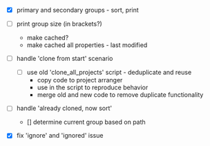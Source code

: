 - [x] primary and secondary groups - sort, print
- [ ] print group size (in brackets?)
    - make cached?
    - make cached all properties - last modified

- [ ] handle 'clone from start' scenario
  - [ ] use old 'clone_all_projects' script - deduplicate and reuse
    - copy code to project arranger
    - use in the script to reproduce behavior
    - merge old and new code to remove duplicate functionality
- [ ] handle 'already cloned, now sort'
  - [] determine current group based on path 

- [x] fix 'ignore' and 'ignored' issue